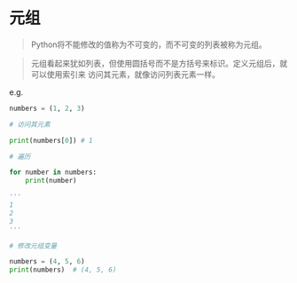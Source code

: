 # 元组

> Python将不能修改的值称为不可变的，而不可变的列表被称为元组。

> 元组看起来犹如列表，但使用圆括号而不是方括号来标识。定义元组后，就可以使用索引来
访问其元素，就像访问列表元素一样。

e.g. 

```python
numbers = (1, 2, 3)

# 访问其元素

print(numbers[0]) # 1

# 遍历

for number in numbers:
    print(number)

'''
1
2
3
'''

# 修改元组变量

numbers = (4, 5, 6)
print(numbers)  # (4, 5, 6)
```

